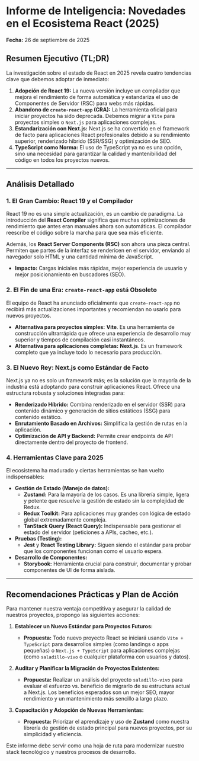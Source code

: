 # Informe de Inteligencia: Novedades en el Ecosistema React (2025)

**Fecha:** 26 de septiembre de 2025

## Resumen Ejecutivo (TL;DR)

La investigación sobre el estado de React en 2025 revela cuatro tendencias clave que debemos adoptar de inmediato:

1.  **Adopción de React 19:** La nueva versión incluye un compilador que mejora el rendimiento de forma automática y estandariza el uso de Componentes de Servidor (RSC) para webs más rápidas.
2.  **Abandono de `create-react-app` (CRA):** La herramienta oficial para iniciar proyectos ha sido deprecada. Debemos migrar a `Vite` para proyectos simples o `Next.js` para aplicaciones complejas.
3.  **Estandarización con Next.js:** Next.js se ha convertido en el framework de facto para aplicaciones React profesionales debido a su rendimiento superior, renderizado híbrido (SSR/SSG) y optimización de SEO.
4.  **TypeScript como Norma:** El uso de TypeScript ya no es una opción, sino una necesidad para garantizar la calidad y mantenibilidad del código en todos los proyectos nuevos.

---

## Análisis Detallado

### 1. El Gran Cambio: React 19 y el Compilador

React 19 no es una simple actualización, es un cambio de paradigma. La introducción del **React Compiler** significa que muchas optimizaciones de rendimiento que antes eran manuales ahora son automáticas. El compilador reescribe el código sobre la marcha para que sea más eficiente.

Además, los **React Server Components (RSC)** son ahora una pieza central. Permiten que partes de la interfaz se rendericen en el servidor, enviando al navegador solo HTML y una cantidad mínima de JavaScript.

*   **Impacto:** Cargas iniciales más rápidas, mejor experiencia de usuario y mejor posicionamiento en buscadores (SEO).

### 2. El Fin de una Era: `create-react-app` está Obsoleto

El equipo de React ha anunciado oficialmente que `create-react-app` no recibirá más actualizaciones importantes y recomiendan no usarlo para nuevos proyectos.

*   **Alternativa para proyectos simples:** **Vite**. Es una herramienta de construcción ultrarrápida que ofrece una experiencia de desarrollo muy superior y tiempos de compilación casi instantáneos.
*   **Alternativa para aplicaciones completas:** **Next.js**. Es un framework completo que ya incluye todo lo necesario para producción.

### 3. El Nuevo Rey: Next.js como Estándar de Facto

Next.js ya no es solo un framework más; es la solución que la mayoría de la industria está adoptando para construir aplicaciones React. Ofrece una estructura robusta y soluciones integradas para:

*   **Renderizado Híbrido:** Combina renderizado en el servidor (SSR) para contenido dinámico y generación de sitios estáticos (SSG) para contenido estático.
*   **Enrutamiento Basado en Archivos:** Simplifica la gestión de rutas en la aplicación.
*   **Optimización de API y Backend:** Permite crear endpoints de API directamente dentro del proyecto de frontend.

### 4. Herramientas Clave para 2025

El ecosistema ha madurado y ciertas herramientas se han vuelto indispensables:

*   **Gestión de Estado (Manejo de datos):**
    *   **Zustand:** Para la mayoría de los casos. Es una librería simple, ligera y potente que resuelve la gestión de estado sin la complejidad de Redux.
    *   **Redux Toolkit:** Para aplicaciones muy grandes con lógica de estado global extremadamente compleja.
    *   **TanStack Query (React Query):** Indispensable para gestionar el estado del servidor (peticiones a APIs, cacheo, etc.).
*   **Pruebas (Testing):**
    *   **Jest** y **React Testing Library:** Siguen siendo el estándar para probar que los componentes funcionan como el usuario espera.
*   **Desarrollo de Componentes:**
    *   **Storybook:** Herramienta crucial para construir, documentar y probar componentes de UI de forma aislada.

---

## Recomendaciones Prácticas y Plan de Acción

Para mantener nuestra ventaja competitiva y asegurar la calidad de nuestros proyectos, propongo las siguientes acciones:

1.  **Establecer un Nuevo Estándar para Proyectos Futuros:**
    *   **Propuesta:** Todo nuevo proyecto React se iniciará usando `Vite + TypeScript` para desarrollos simples (como landings o apps pequeñas) o `Next.js + TypeScript` para aplicaciones complejas (como `saladillo-vivo` o cualquier plataforma con usuarios y datos).

2.  **Auditar y Planificar la Migración de Proyectos Existentes:**
    *   **Propuesta:** Realizar un análisis del proyecto `saladillo-vivo` para evaluar el esfuerzo vs. beneficio de migrarlo de su estructura actual a Next.js. Los beneficios esperados son un mejor SEO, mayor rendimiento y un mantenimiento más sencillo a largo plazo.

3.  **Capacitación y Adopción de Nuevas Herramientas:**
    *   **Propuesta:** Priorizar el aprendizaje y uso de **Zustand** como nuestra librería de gestión de estado principal para nuevos proyectos, por su simplicidad y eficiencia.

Este informe debe servir como una hoja de ruta para modernizar nuestro stack tecnológico y nuestros procesos de desarrollo.

